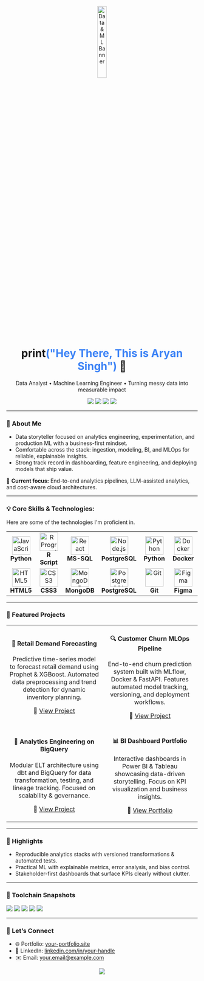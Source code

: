 <!-- Banner -->
<p align="center">
  <img src="https://media3.giphy.com/media/v1.Y2lkPTc5MGI3NjExbjhuZDlzcDIxajN1dW1iM3dvcWNwZGhrcmxxbDVscmo0amRjbjh0aSZlcD12MV9pbnRlcm5hbF9naWZfYnlfaWQmY3Q9cw/bLVTnQvgggksbDXs7S/giphy.gif" alt="Data & ML Banner" width="22%" />
</p>

<!-- Title & Tagline -->
<h1 align="center">print<span style="color:#3b82f6">("Hey There, This is Aryan Singh")</span> 👋</h1>
<p align="center">
  Data Analyst • Machine Learning Engineer • Turning messy data into measurable impact
</p>

<!-- Quick Badges -->
<p align="center">
  <a href="mailto:your.email@example.com"><img src="https://img.shields.io/badge/Email-Contact-informational?style=flat&logo=gmail&logoColor=white&color=EA4335"></a>
  <a href="https://www.linkedin.com/in/your-handle/"><img src="https://img.shields.io/badge/LinkedIn-Connect-blue?style=flat&logo=linkedin"></a>
  <a href="https://your-portfolio.site/"><img src="https://img.shields.io/badge/Portfolio-Visit-0ea5e9?style=flat&logo=vercel&logoColor=white"></a>
  <a href="https://github.com/yourhandle?tab=repositories"><img src="https://img.shields.io/badge/GitHub-Explore-111827?style=flat&logo=github"></a>
</p>

---

### 🧠 About Me

- Data storyteller focused on analytics engineering, experimentation, and production ML with a business-first mindset.  
- Comfortable across the stack: ingestion, modeling, BI, and MLOps for reliable, explainable insights.  
- Strong track record in dashboarding, feature engineering, and deploying models that ship value.  

🎯 **Current focus:** End-to-end analytics pipelines, LLM-assisted analytics, and cost-aware cloud architectures.

---

### 💡 Core Skills & Technologies:

Here are some of the technologies I'm proficient in.

<table>
  <tr>
    <td align="center" width="120">
      <img src="https://cdn.jsdelivr.net/gh/devicons/devicon/icons/python/python-original.svg" width="48" height="48" alt="JavaScript" />
      <br><strong>Python</strong>
    </td>
    <td align="center" width="120">
      <img src="https://uxwing.com/wp-content/themes/uxwing/download/brands-and-social-media/r-programming-language-icon.png" width="48" height="48" alt="R Programming" />
      <br><strong>R Script</strong>
    </td>
    <td align="center" width="120">
      <img src="https://w7.pngwing.com/pngs/424/702/png-transparent-microsoft-sql-server-database-microsoft-corporation-application-software-sql-logo-angle-triangle-symmetry.png" width="48" height="48" alt="React" />
      <br><strong>MS-SQL</strong>
    </td>
    <td align="center" width="120">
      <img src="https://upload.wikimedia.org/wikipedia/commons/thumb/2/29/Postgresql_elephant.svg/1985px-Postgresql_elephant.svg.png" width="48" height="48" alt="Node.js" />
      <br><strong>PostgreSQL</strong>
    </td>
    <td align="center" width="120">
      <img src="https://cdn.jsdelivr.net/gh/devicons/devicon/icons/python/python-original.svg" width="48" height="48" alt="Python" />
      <br><strong>Python</strong>
    </td>
     <td align="center" width="120">
      <img src="https://cdn.jsdelivr.net/gh/devicons/devicon/icons/docker/docker-original-wordmark.svg" width="48" height="48" alt="Docker" />
      <br><strong>Docker</strong>
    </td>
  </tr>
  <tr>
    <td align="center" width="120">
      <img src="https://cdn.jsdelivr.net/gh/devicons/devicon/icons/html5/html5-original-wordmark.svg" width="48" height="48" alt="HTML5" />
      <br><strong>HTML5</strong>
    </td>
    <td align="center" width="120">
      <img src="https://cdn.jsdelivr.net/gh/devicons/devicon/icons/css3/css3-original-wordmark.svg" width="48" height="48" alt="CSS3" />
      <br><strong>CSS3</strong>
    </td>
    <td align="center" width="120">
      <img src="https://cdn.jsdelivr.net/gh/devicons/devicon/icons/mongodb/mongodb-original-wordmark.svg" width="48" height="48" alt="MongoDB" />
      <br><strong>MongoDB</strong>
    </td>
    <td align="center" width="120">
      <img src="https://cdn.jsdelivr.net/gh/devicons/devicon/icons/postgresql/postgresql-original-wordmark.svg" width="48" height="48" alt="PostgreSQL" />
      <br><strong>PostgreSQL</strong>
    </td>
    <td align="center" width="120">
      <img src="https://cdn.jsdelivr.net/gh/devicons/devicon/icons/git/git-original-wordmark.svg" width="48" height="48" alt="Git" />
      <br><strong>Git</strong>
    </td>
    <td align="center" width="120">
      <img src="https://cdn.jsdelivr.net/gh/devicons/devicon/icons/figma/figma-original.svg" width="48" height="48" alt="Figma" />
      <br><strong>Figma</strong>
    </td>
  </tr>
</table>

---

### 🚀 Featured Projects

<div align="center">

<table>
<tr>
<td align="center" width="50%">
  
#### 🧭 **Retail Demand Forecasting**
<p>
  Predictive time-series model to forecast retail demand using Prophet & XGBoost.  
  Automated data preprocessing and trend detection for dynamic inventory planning.
</p>
<p>
  🔗 <a href="https://github.com/yourhandle/retail-demand-forecasting">View Project</a>
</p>

</td>
<td align="center" width="50%">

#### 🔍 **Customer Churn MLOps Pipeline**
<p>
  End-to-end churn prediction system built with MLflow, Docker & FastAPI.  
  Features automated model tracking, versioning, and deployment workflows.
</p>
<p>
  🔗 <a href="https://github.com/yourhandle/customer-churn-mlops">View Project</a>
</p>

</td>
</tr>

<tr>
<td align="center" width="50%">

#### 🧱 **Analytics Engineering on BigQuery**
<p>
  Modular ELT architecture using dbt and BigQuery for data transformation, testing, and lineage tracking.  
  Focused on scalability & governance.
</p>
<p>
  🔗 <a href="https://github.com/yourhandle/analytics-engineering-bq">View Project</a>
</p>

</td>
<td align="center" width="50%">

#### 📊 **BI Dashboard Portfolio**
<p>
  Interactive dashboards in Power BI & Tableau showcasing data-driven storytelling.  
  Focus on KPI visualization and business insights.
</p>
<p>
  🔗 <a href="https://public.tableau.com/app/profile/yourhandle">View Portfolio</a>
</p>

</td>
</tr>
</table>

</div>

---

### 🏅 Highlights

- Reproducible analytics stacks with versioned transformations & automated tests.  
- Practical ML with explainable metrics, error analysis, and bias control.  
- Stakeholder-first dashboards that surface KPIs clearly without clutter.  

---

### 🧩 Toolchain Snapshots

<p>
  <img src="https://img.shields.io/badge/ETL/ELT-Airflow%20(alt)/DBT/Power%20Query-lightgrey?style=flat" />
  <img src="https://img.shields.io/badge/Modeling-scikit--learn%2C%20XGBoost%2C%20LightGBM-lightgrey?style=flat" />
  <img src="https://img.shields.io/badge/Experiment-MLflow%2C%20Weights&Biases-lightgrey?style=flat" />
  <img src="https://img.shields.io/badge/Serving-FastAPI%2C%20Docker%2C%20Lambda-lightgrey?style=flat" />
  <img src="https://img.shields.io/badge/Observability-Grafana%2C%20CloudWatch-lightgrey?style=flat" />
</p>

---

### 🤝 Let’s Connect

- 🌐 Portfolio: [your-portfolio.site](https://your-portfolio.site)  
- 💼 LinkedIn: [linkedin.com/in/your-handle](https://linkedin.com/in/your-handle)  
- ✉️ Email: [your.email@example.com](mailto:your.email@example.com)  

<p align="center">
  <img src="https://capsule-render.vercel.app/api?type=waving&color=0:38bdf8,100:fbbf24&height=120&section=footer&text=Thanks%20for%20visiting!%20🚀&fontSize=25&fontColor=000000" />
</p>





